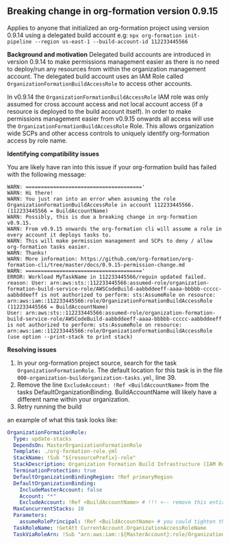 ## Breaking change in org-formation version 0.9.15

Applies to anyone that initialized an org-formation project using version 0.9.14 using a delegated build account e.g:
`npx org-formation init-pipeline --region us-east-1 --build-account-id 112233445566`

**Background and motivation**
Delegated build accounts are introduced in version 0.9.14 to make permissions management easier as there is no need to deploy/run any resources from within the organization management account. The delegated build account uses an IAM Role called `OrganizationFormationBuildAccessRole` to access other accounts.

In v0.9.14 the `OrganizationFormationBuildAccessRole` IAM role was only assumed for cross account access and not local account access (if a resource is deployed to the build account itself). In order to make permissions management easier from v0.9.15 onwards all access will use the `OrganizationFormationBuildAccessRole` Role. This allows organization wide SCPs and other access controls to uniquely identify org-formation access by role name.

**Identifying compatibility issues**

You are likely have ran into this issue if your org-formation build has failed with the following message:

```
WARN: ======================================'
WARN: Hi there!
WARN: You just ran into an error when assuming the role OrganizationFormationBuildAccessRole in account 112233445566. (112233445566 = BuildAccountName)
WARN: Possibly, this is due a breaking change in org-formation v0.9.15.
WARN: From v0.9.15 onwards the org-formation cli will assume a role in every account it deploys tasks to.
WARN: This will make permission management and SCPs to deny / allow org-formation tasks easier.
WARN: Thanks!
WARN: More information: https://github.com/org-formation/org-formation-cli/tree/master/docs/0.9.15-permission-change.md
WARN: ======================================'
ERROR: Workload MyTaskName in 112233445566/reguin updated failed. reason: User: arn:aws:sts::112233445566:assumed-role/organization-formation-build-service-role/AWSCodeBuild-aabbddeeff-aaaa-bbbbb-ccccc-aabbddeeff is not authorized to perform: sts:AssumeRole on resource: arn:aws:iam::112233445566:role/OrganizationFormationBuildAccessRole (112233445566 = BuildAccountName)
User: arn:aws:sts::112233445566:assumed-role/organization-formation-build-service-role/AWSCodeBuild-aabbddeeff-aaaa-bbbbb-ccccc-aabbddeeff is not authorized to perform: sts:AssumeRole on resource: arn:aws:iam::112233445566:role/OrganizationFormationBuildAccessRole (use option --print-stack to print stack)
```

**Resolving issues**

1. In your org-formation project source, search for the task `OrganizationFormationRole`. The default location for this task is in the file `000-organization-buildorganization-tasks.yml`, line 39.
2. Remove the line `ExcludeAccount: !Ref <BuildAccountName>` from the tasks DefaultOrganizationBinding. BuildAccountName will likely have a different name within your organization.
3. Retry running the build

an example of what this task looks like:

```yaml
OrganizationFormationRole:
  Type: update-stacks
  DependsOn: MasterOrganizationFormationRole
  Template: ./org-formation-role.yml
  StackName: !Sub "${resourcePrefix}-role"
  StackDescription: Organization Formation Build Infrastructure (IAM Role for cross account access by build process)
  TerminationProtection: true
  DefaultOrganizationBindingRegion: !Ref primaryRegion
  DefaultOrganizationBinding:
    IncludeMasterAccount: false
    Account: "*"
    ExcludeAccount: !Ref <BuildAccountName> # !!! <-- remove this entire line
  MaxConcurrentStacks: 10
  Parameters:
    assumeRolePrincipal: !Ref <BuildAccountName> # you could tighten this up with: !CopyValue [!Sub "${resourcePrefix}-build-role-id", !Ref <BuildAccountName>, !Ref primaryRegion]
  TaskRoleName: !GetAtt CurrentAccount.OrganizationAccessRoleName
  TaskViaRoleArn: !Sub "arn:aws:iam::${MasterAccount}:role/OrganizationFormationBuildAccessRole"
```
